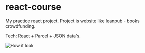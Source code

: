 # react-course

My practice react project. Project is website like leanpub - books crowdfunding.

Tech: React + Parcel + JSON data's.

![How it look](https://i.ibb.co/NYdn7bg/09-11-2020-223205.jpg)

